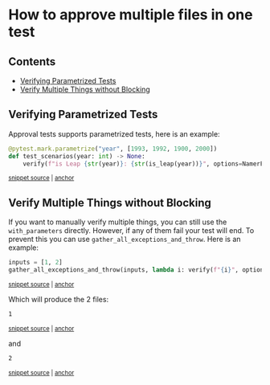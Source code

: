 # How to approve multiple files in one test

<!-- toc -->
## Contents

  * [Verifying Parametrized Tests](#verifying-parametrized-tests)
  * [Verify Multiple Things without Blocking](#verify-multiple-things-without-blocking)<!-- endToc -->

## Verifying Parametrized Tests

Approval tests supports parametrized tests, here is an example:

<!-- snippet: parametrized-test-example -->
<a id='snippet-parametrized-test-example'></a>
```py
@pytest.mark.parametrize("year", [1993, 1992, 1900, 2000])
def test_scenarios(year: int) -> None:
    verify(f"is Leap {str(year)}: {str(is_leap(year))}", options=NamerFactory.with_parameters(year))
```
<sup><a href='/tests/test_scenarios.py#L24-L28' title='Snippet source file'>snippet source</a> | <a href='#snippet-parametrized-test-example' title='Start of snippet'>anchor</a></sup>
<!-- endSnippet -->

## Verify Multiple Things without Blocking

If you want to manually verify multiple things, you can still use the `with_parameters` directly. 
However, if any of them fail your test will end. To prevent this you can use `gather_all_exceptions_and_throw`.
Here is an example:

<!-- snippet: multiple-verifies-without-blocking -->
<a id='snippet-multiple-verifies-without-blocking'></a>
```py
inputs = [1, 2]
gather_all_exceptions_and_throw(inputs, lambda i: verify(f"{i}", options=NamerFactory.with_parameters(i)))
```
<sup><a href='/tests/test_scenarios.py#L32-L35' title='Snippet source file'>snippet source</a> | <a href='#snippet-multiple-verifies-without-blocking' title='Start of snippet'>anchor</a></sup>
<!-- endSnippet -->

Which will produce the 2 files:

<!-- snippet: test_scenarios.test_manual_scenarios.1.approved.txt -->
<a id='snippet-test_scenarios.test_manual_scenarios.1.approved.txt'></a>
```txt
1
```
<sup><a href='/tests/approved_files/test_scenarios.test_manual_scenarios.1.approved.txt#L1-L1' title='Snippet source file'>snippet source</a> | <a href='#snippet-test_scenarios.test_manual_scenarios.1.approved.txt' title='Start of snippet'>anchor</a></sup>
<!-- endSnippet -->

and 

<!-- snippet: test_scenarios.test_manual_scenarios.2.approved.txt -->
<a id='snippet-test_scenarios.test_manual_scenarios.2.approved.txt'></a>
```txt
2
```
<sup><a href='/tests/approved_files/test_scenarios.test_manual_scenarios.2.approved.txt#L1-L1' title='Snippet source file'>snippet source</a> | <a href='#snippet-test_scenarios.test_manual_scenarios.2.approved.txt' title='Start of snippet'>anchor</a></sup>
<!-- endSnippet -->
